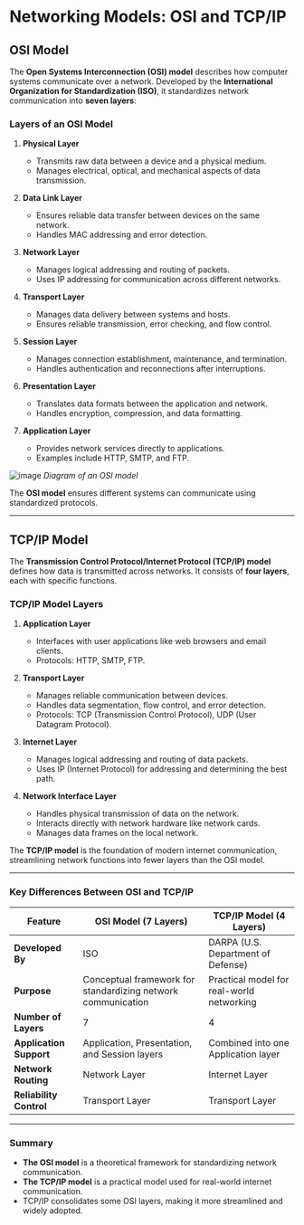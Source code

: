 # Networking Models: OSI and TCP/IP

## OSI Model
The **Open Systems Interconnection (OSI) model** describes how computer systems communicate over a network. Developed by the **International Organization for Standardization (ISO)**, it standardizes network communication into **seven layers**:

### Layers of an OSI Model
1. **Physical Layer**  
   - Transmits raw data between a device and a physical medium.
   - Manages electrical, optical, and mechanical aspects of data transmission.

2. **Data Link Layer**  
   - Ensures reliable data transfer between devices on the same network.
   - Handles MAC addressing and error detection.

3. **Network Layer**  
   - Manages logical addressing and routing of packets.
   - Uses IP addressing for communication across different networks.

4. **Transport Layer**  
   - Manages data delivery between systems and hosts.
   - Ensures reliable transmission, error checking, and flow control.

5. **Session Layer**  
   - Manages connection establishment, maintenance, and termination.
   - Handles authentication and reconnections after interruptions.

6. **Presentation Layer**  
   - Translates data formats between the application and network.
   - Handles encryption, compression, and data formatting.

7. **Application Layer**  
   - Provides network services directly to applications.
   - Examples include HTTP, SMTP, and FTP.

![image](https://github.com/user-attachments/assets/b270a65a-8cbf-4350-a6c8-14059085f191)
*Diagram of an OSI model*

The **OSI model** ensures different systems can communicate using standardized protocols.

---

## TCP/IP Model
The **Transmission Control Protocol/Internet Protocol (TCP/IP) model** defines how data is transmitted across networks. It consists of **four layers**, each with specific functions.

### TCP/IP Model Layers
1. **Application Layer**  
   - Interfaces with user applications like web browsers and email clients.
   - Protocols: HTTP, SMTP, FTP.

2. **Transport Layer**  
   - Manages reliable communication between devices.
   - Handles data segmentation, flow control, and error detection.
   - Protocols: TCP (Transmission Control Protocol), UDP (User Datagram Protocol).

3. **Internet Layer**  
   - Manages logical addressing and routing of data packets.
   - Uses IP (Internet Protocol) for addressing and determining the best path.

4. **Network Interface Layer**  
   - Handles physical transmission of data on the network.
   - Interacts directly with network hardware like network cards.
   - Manages data frames on the local network.

The **TCP/IP model** is the foundation of modern internet communication, streamlining network functions into fewer layers than the OSI model.

---

### Key Differences Between OSI and TCP/IP
| Feature         | OSI Model (7 Layers)        | TCP/IP Model (4 Layers)      |
|---------------|----------------------|----------------------|
| **Developed By** | ISO                   | DARPA (U.S. Department of Defense) |
| **Purpose** | Conceptual framework for standardizing network communication | Practical model for real-world networking |
| **Number of Layers** | 7 | 4 |
| **Application Support** | Application, Presentation, and Session layers | Combined into one Application layer |
| **Network Routing** | Network Layer | Internet Layer |
| **Reliability Control** | Transport Layer | Transport Layer |

---

### Summary
- **The OSI model** is a theoretical framework for standardizing network communication.
- **The TCP/IP model** is a practical model used for real-world internet communication.
- TCP/IP consolidates some OSI layers, making it more streamlined and widely adopted.
